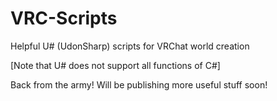# VRC-Scripts

Helpful U# (UdonSharp) scripts for VRChat world creation 

[Note that U# does not support all functions of C#]

Back from the army! Will be publishing more useful stuff soon!
